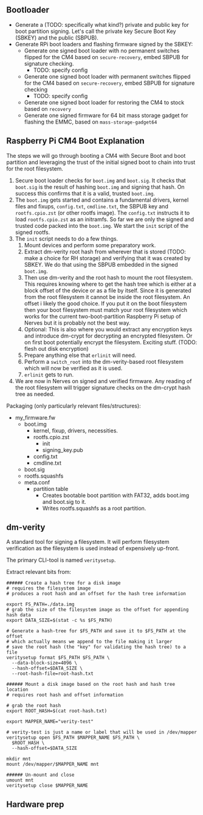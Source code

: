 ## Bootloader

- Generate a (TODO: specifically what kind?) private and public key for boot partition signing. Let's call the private key Secure Boot Key (SBKEY) and the public (SBPUB).
- Generate RPi boot loaders and flashing firmware signed by the SBKEY:
	- Generate one signed boot loader with no permanent switches flipped for the CM4 based on `secure-recovery`, embed SBPUB for signature checking.
		- TODO: specify config
	- Generate one signed boot loader with permanent switches flipped for the CM4 based on `secure-recovery`, embed SBPUB for signature checking
		- TODO: specify config
	- Generate one signed boot loader for restoring the CM4 to stock based on `recovery`
	- Generate one signed firmware for 64 bit mass storage gadget for flashing the EMMC, based on `mass-storage-gadget64`

## Raspberry Pi CM4 Boot Explanation

The steps we will go through booting a CM4 with Secure Boot and boot partition and leveraging the trust of the initial signed boot to chain into trust for the root filesystem.

1. Secure boot loader checks for `boot.img` and `boot.sig`. It checks that `boot.sig` is the result of hashing `boot.img` and signing that hash. On success this confirms that it is a valid, trusted `boot.img`.
2. The `boot.img` gets started and contains a fundamental drivers, kernel files and fixups, `config.txt`, `cmdline.txt`, the SBPUB key and `rootfs.cpio.zst` (or other rootfs image). The `config.txt` instructs it to load `rootfs.cpio.zst` as an initramfs. So far we are only the signed and trusted code packed into the `boot.img`. We start the `init` script of the signed rootfs.
3. The `init` script needs to do a few things.
	1. Mount devices and perform some preparatory work.
	2. Extract dm-verity root hash from wherever that is stored (TODO: make a choice for RH storage) and verifying that it was created by SBKEY. We do that using the SBPUB embedded in the signed ``boot.img``.
	3. Then use dm-verity and the root hash to mount the root filesystem. This requires knowing where to get the hash tree which is either at a block offset of the device or as a file by itself.
	   Since it is generated from the root filesystem it cannot be inside the root filesystem. An offset i likely the good choice. If you put it on the boot filesystem then your boot filesystem must match your root filesystem which works for the current two-boot-partition Raspberry Pi setup of Nerves but it is probably not the best way.
	4. Optional: This is also where you would extract any encryption keys and introduce dm-crypt for decrypting an encrypted filesystem. Or on first boot potentially encrypt the filesystem. Exciting stuff. (TODO: flesh out disk encryption)
	5. Prepare anything else that `erlinit` will need.
	6. Perform a `switch_root` into the dm-verity-based root filesystem which will now be verified as it is used.
	7. `erlinit` gets to run. 
4. We are now in Nerves on signed and verified firmware. Any reading of the root filesystem will trigger signature checks on the dm-crypt hash tree as needed.

Packaging (only particularly relevant files/structures):

- my_firmware.fw
	- boot.img
		- kernel, fixup, drivers, necessities.
		- rootfs.cpio.zst
			- init
			- signing_key.pub
		- config.txt
		- cmdline.txt
	- boot.sig
	- rootfs.squashfs
	- meta.conf
		- partition table
			- Creates bootable boot partition with FAT32, adds boot.img and boot.sig to it.
			- Writes rootfs.squashfs as a root partition.

## dm-verity

A standard tool for signing a filesystem. It will perform filesystem verification as the filesystem is used instead of expensively up-front.

The primary CLI-tool is named `veritysetup`.

Extract relevant bits from:
```
###### Create a hash tree for a disk image
# requires the filesystem image
# produces a root hash and an offset for the hash tree information

export FS_PATH=./data.img
# grab the size of the filesystem image as the offset for appending hash data
export DATA_SIZE=$(stat -c %s $FS_PATH)

# Generate a hash-tree for $FS_PATH and save it to $FS_PATH at the offset
# which actually means we append to the file making it larger
# save the root hash (the "key" for validating the hash tree) to a file
veritysetup format $FS_PATH $FS_PATH \
  --data-block-size=4096 \
  --hash-offset=$DATA_SIZE \
  --root-hash-file=root-hash.txt

###### Mount a disk image based on the root hash and hash tree location
# requires root hash and offset information

# grab the root hash
export ROOT_HASH=$(cat root-hash.txt)

export MAPPER_NAME="verity-test"

# verity-test is just a name or label that will be used in /dev/mapper
veritysetup open $FS_PATH $MAPPER_NAME $FS_PATH \
  $ROOT_HASH \
  --hash-offset=$DATA_SIZE

mkdir mnt
mount /dev/mapper/$MAPPER_NAME mnt

###### Un-mount and close
umount mnt
veritysetup close $MAPPER_NAME
```

## Hardware prep
